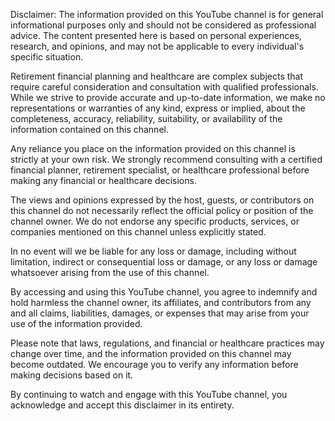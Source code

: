 Disclaimer:
The information provided on this YouTube channel is for general informational purposes only and should not be considered as professional advice. The content presented here is based on personal experiences, research, and opinions, and may not be applicable to every individual's specific situation.

Retirement financial planning and healthcare are complex subjects that require careful consideration and consultation with qualified professionals. While we strive to provide accurate and up-to-date information, we make no representations or warranties of any kind, express or implied, about the completeness, accuracy, reliability, suitability, or availability of the information contained on this channel.

Any reliance you place on the information provided on this channel is strictly at your own risk. We strongly recommend consulting with a certified financial planner, retirement specialist, or healthcare professional before making any financial or healthcare decisions.

The views and opinions expressed by the host, guests, or contributors on this channel do not necessarily reflect the official policy or position of the channel owner. We do not endorse any specific products, services, or companies mentioned on this channel unless explicitly stated.

In no event will we be liable for any loss or damage, including without limitation, indirect or consequential loss or damage, or any loss or damage whatsoever arising from the use of this channel.

By accessing and using this YouTube channel, you agree to indemnify and hold harmless the channel owner, its affiliates, and contributors from any and all claims, liabilities, damages, or expenses that may arise from your use of the information provided.

Please note that laws, regulations, and financial or healthcare practices may change over time, and the information provided on this channel may become outdated. We encourage you to verify any information before making decisions based on it.

By continuing to watch and engage with this YouTube channel, you acknowledge and accept this disclaimer in its entirety.




